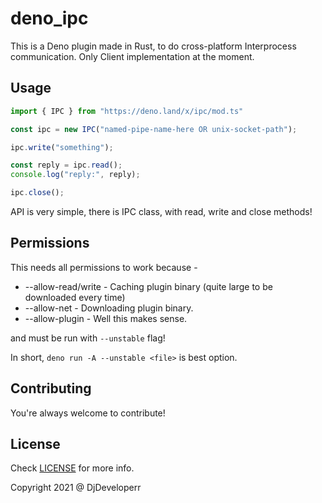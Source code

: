 # deno_ipc

This is a Deno plugin made in Rust, to do cross-platform Interprocess communication. Only Client implementation at the moment.

## Usage

```ts
import { IPC } from "https://deno.land/x/ipc/mod.ts"

const ipc = new IPC("named-pipe-name-here OR unix-socket-path");

ipc.write("something");

const reply = ipc.read();
console.log("reply:", reply);

ipc.close();
```

API is very simple, there is IPC class, with read, write and close methods!

## Permissions

This needs all permissions to work because -
- --allow-read/write - Caching plugin binary (quite large to be downloaded every time)
- --allow-net - Downloading plugin binary.
- --allow-plugin - Well this makes sense.

and must be run with `--unstable` flag!

In short, `deno run -A --unstable <file>` is best option.

## Contributing

You're always welcome to contribute!

## License

Check [LICENSE](LICENSE) for more info.

Copyright 2021 @ DjDeveloperr